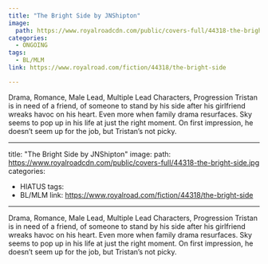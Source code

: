 ```yaml
---
title: "The Bright Side by JNShipton"
image:
  path: https://www.royalroadcdn.com/public/covers-full/44318-the-bright-side.jpg
categories:
  - ONGOING
tags:
  - BL/MLM
link: https://www.royalroad.com/fiction/44318/the-bright-side

---
```

Drama, Romance, Male Lead, Multiple Lead Characters, Progression
Tristan is in need of a friend, of someone to stand by his side after his girlfriend wreaks havoc on his heart. Even more when family drama resurfaces. Sky seems to pop up in his life at just the right moment. On first impression, he doesn’t seem up for the job, but Tristan’s not picky.

---
title: "The Bright Side by JNShipton"
image:
  path: https://www.royalroadcdn.com/public/covers-full/44318-the-bright-side.jpg
categories:
  - HIATUS
tags:
  - BL/MLM
link: https://www.royalroad.com/fiction/44318/the-bright-side

---
Drama, Romance, Male Lead, Multiple Lead Characters, Progression
Tristan is in need of a friend, of someone to stand by his side after his girlfriend wreaks havoc on his heart. Even more when family drama resurfaces. Sky seems to pop up in his life at just the right moment. On first impression, he doesn’t seem up for the job, but Tristan’s not picky.

